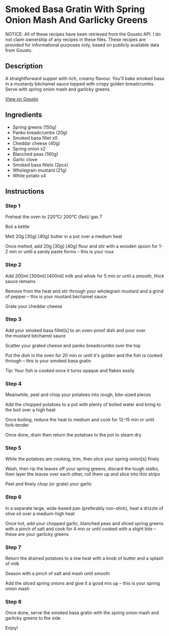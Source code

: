 # Smoked Basa Gratin With Spring Onion Mash And Garlicky Greens

NOTICE: All of these recipes have been retrieved from the Gousto API. I do not claim ownership of any recipes in these files. These recipes are provided for informational purposes only, based on publicly available data from Gousto.

## Description

A straightforward supper with rich, creamy flavour. You'll bake smoked basa in a mustardy béchamel sauce topped with crispy golden breadcrumbs. Serve with spring onion mash and garlicky greens. 

[View on Gousto](https://www.gousto.co.uk/recipes/cookbook/smoked-fish-gratin-spring-onion-mash-garlicky-greens)

## Ingredients

- Spring greens (150g)
- Panko breadcrumbs (20g)
- Smoked basa fillet x0
- Cheddar cheese (40g)
- Spring onion x2
- Blanched peas (160g)
- Garlic clove
- Smoked basa fillets (2pcs)
- Wholegrain mustard (21g)
- White potato x4

## Instructions


### Step 1

Preheat the oven to 220°C/ 200°C (fan)/ gas 7

Boil a kettle

Melt 20g <span class="text-purple">[30g]</span> <span class="text-danger">[40g]</span> butter in a pot over a medium heat

Once melted, add 20g <span class="text-purple">[30g]</span> <span class="text-danger">[40g]</span> flour and stir with a wooden spoon for 1-2 min or until a sandy paste forms – this is your roux


### Step 2

Add 200ml <span class="text-purple">[300ml]</span> <span class="text-danger">[400ml]</span> milk and whisk for 5 min or until a smooth, thick sauce remains

Remove from the heat and stir through your wholegrain mustard and a grind of pepper – this is your mustard béchamel sauce

Grate your cheddar cheese


### Step 3

Add your smoked basa fillet[s] to an oven-proof dish and pour over the mustard béchamel sauce

Scatter your grated cheese and panko breadcrumbs over the top

Put the dish in the oven for 20 min or until it's golden and the fish is cooked through – this is your smoked basa gratin

Tip: Your fish is cooked once it turns opaque and flakes easily


### Step 4

Meanwhile, peel and chop your potatoes into rough, bite-sized pieces

Add the chopped potatoes to a pot with plenty of boiled water and bring to the boil over a high heat

Once boiling, reduce the heat to medium and cook for 12-15 min or until fork-tender

Once done, drain then return the potatoes to the pot to steam dry


### Step 5

While the potatoes are cooking, trim, then slice your spring onion[s] finely

Wash, then rip the leaves off your spring greens, discard the tough stalks, then layer the leaves over each other, roll them up and slice into thin strips

Peel and finely chop (or grate) your garlic


### Step 6

In a separate large, wide-based pan (preferably non-stick), heat a drizzle of olive oil over a medium-high heat

Once hot, add your chopped garlic, blanched peas and sliced spring greens with a pinch of salt and cook for 4 min or until cooked with a slight bite – these are your garlicky greens


### Step 7

Return the drained potatoes to a low heat with a knob of butter and a splash of milk

Season with a pinch of salt and mash until smooth

Add the sliced spring onions and give it a good mix up – this is your spring onion mash

### Step 8

Once done, serve the smoked basa gratin with the spring onion mash and garlicky greens to the side

Enjoy!

